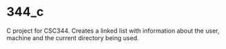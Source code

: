 344_c
=====

C project for CSC344. Creates a linked list with information about the user, machine and the current directory being used.
